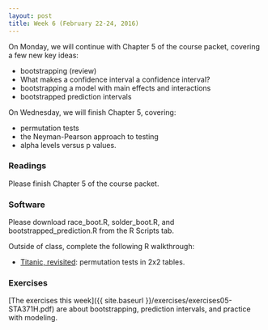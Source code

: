 ```yaml
---
layout: post
title: Week 6 (February 22-24, 2016)
---
```


On Monday, we will continue with Chapter 5 of the course packet, covering a few new key ideas:
* bootstrapping (review)  
* What makes a confidence interval a confidence interval?  
* bootstrapping a model with main effects and interactions  
* bootstrapped prediction intervals  

On Wednesday, we will finish Chapter 5, covering:  
* permutation tests  
* the Neyman-Pearson approach to testing  
* alpha levels versus p values.  


### Readings

Please finish Chapter 5 of the course packet.  


### Software

Please download race_boot.R, solder_boot.R, and bootstrapped_prediction.R from the R Scripts tab.  

Outside of class, complete the following R walkthrough:    
* [Titanic, revisited](http://jgscott.github.io/teaching/r/titanic/titanic_permtest.html): permutation tests in 2x2 tables.  


### Exercises  

[The exercises this week]({{ site.baseurl }}/exercises/exercises05-STA371H.pdf) are about bootstrapping, prediction intervals, and practice with modeling.  


